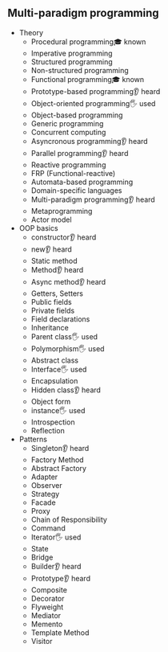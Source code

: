 ## Multi-paradigm programming

- Theory
  - Procedural programming🎓 known
  - Imperative programming
  - Structured programming
  - Non-structured programming
  - Functional programming🎓 known
  - Prototype-based programming👂 heard
  - Object-oriented programming🖐️ used
  - Object-based programming
  - Generic programming
  - Concurrent computing
  - Asyncronous programming👂 heard
  - Parallel programming👂 heard
  - Reactive programming
  - FRP (Functional-reactive)
  - Automata-based programming
  - Domain-specific languages
  - Multi-paradigm programming👂 heard
  - Metaprogramming
  - Actor model
- OOP basics
  - constructor👂 heard
  - new👂 heard
  - Static method
  - Method👂 heard
  - Async method👂 heard
  - Getters, Setters
  - Public fields
  - Private fields
  - Field declarations
  - Inheritance
  - Parent class🖐️ used
  - Polymorphism🖐️ used
  - Abstract class
  - Interface🖐️ used
  - Encapsulation
  - Hidden class👂 heard
  - Object form
  - instance🖐️ used
  - Introspection
  - Reflection
- Patterns
  - Singleton👂 heard
  - Factory Method
  - Abstract Factory
  - Adapter
  - Observer
  - Strategy
  - Facade
  - Proxy
  - Chain of Responsibility
  - Command
  - Iterator🖐️ used
  - State
  - Bridge
  - Builder👂 heard
  - Prototype👂 heard
  - Composite
  - Decorator
  - Flyweight
  - Mediator
  - Memento
  - Template Method
  - Visitor
